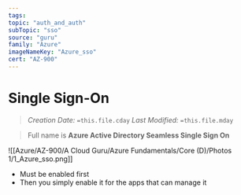 ```yaml
---
tags:
topic: "auth_and_auth"
subTopic: "sso"
source: "guru"
family: "Azure"
imageNameKey: "Azure_sso"
cert: "AZ-900"
---
```

# Single Sign-On
> *Creation Date:* `=this.file.cday`
> *Last Modified:* `=this.file.mday`

> Full name is **Azure Active Directory Seamless Single Sign On**

![[Azure/AZ-900/A Cloud Guru/Azure Fundamentals/Core (D)/Photos 1/1_Azure_sso.png]]

- Must be enabled first
- Then you simply enable it for the apps that can manage it